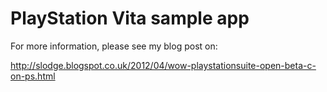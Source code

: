 # PlayStation Vita sample app

For more information, please see my blog post on:

http://slodge.blogspot.co.uk/2012/04/wow-playstationsuite-open-beta-c-on-ps.html